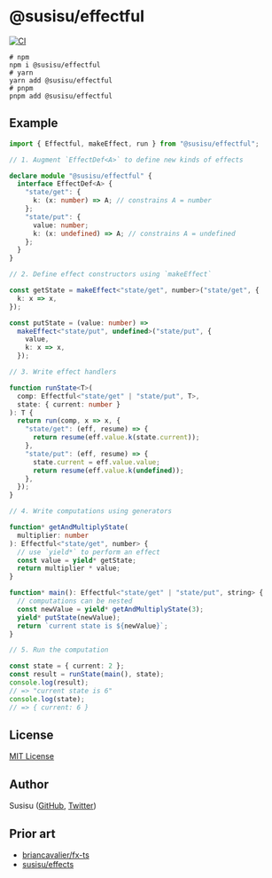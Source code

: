 # @susisu/effectful

[![CI](https://github.com/susisu/effectful/actions/workflows/ci.yml/badge.svg)](https://github.com/susisu/effectful/actions/workflows/ci.yml)

``` shell
# npm
npm i @susisu/effectful
# yarn
yarn add @susisu/effectful
# pnpm
pnpm add @susisu/effectful
```

## Example

``` ts
import { Effectful, makeEffect, run } from "@susisu/effectful";

// 1. Augment `EffectDef<A>` to define new kinds of effects

declare module "@susisu/effectful" {
  interface EffectDef<A> {
    "state/get": {
      k: (x: number) => A; // constrains A = number
    };
    "state/put": {
      value: number;
      k: (x: undefined) => A; // constrains A = undefined
    };
  }
}

// 2. Define effect constructors using `makeEffect`

const getState = makeEffect<"state/get", number>("state/get", {
  k: x => x,
});

const putState = (value: number) =>
  makeEffect<"state/put", undefined>("state/put", {
    value,
    k: x => x,
  });

// 3. Write effect handlers

function runState<T>(
  comp: Effectful<"state/get" | "state/put", T>,
  state: { current: number }
): T {
  return run(comp, x => x, {
    "state/get": (eff, resume) => {
      return resume(eff.value.k(state.current));
    },
    "state/put": (eff, resume) => {
      state.current = eff.value.value;
      return resume(eff.value.k(undefined));
    },
  });
}

// 4. Write computations using generators

function* getAndMultiplyState(
  multiplier: number
): Effectful<"state/get", number> {
  // use `yield*` to perform an effect
  const value = yield* getState;
  return multiplier * value;
}

function* main(): Effectful<"state/get" | "state/put", string> {
  // computations can be nested
  const newValue = yield* getAndMultiplyState(3);
  yield* putState(newValue);
  return `current state is ${newValue}`;
}

// 5. Run the computation

const state = { current: 2 };
const result = runState(main(), state);
console.log(result);
// => "current state is 6"
console.log(state);
// => { current: 6 }
```

## License

[MIT License](http://opensource.org/licenses/mit-license.php)

## Author

Susisu ([GitHub](https://github.com/susisu), [Twitter](https://twitter.com/susisu2413))

## Prior art

- [briancavalier/fx-ts](https://github.com/briancavalier/fx-ts/)
- [susisu/effects](https://github.com/susisu/effects)

